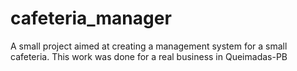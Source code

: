 # cafeteria_manager
 A small project aimed at creating a management system for a small cafeteria. This work was done for a real business in Queimadas-PB
